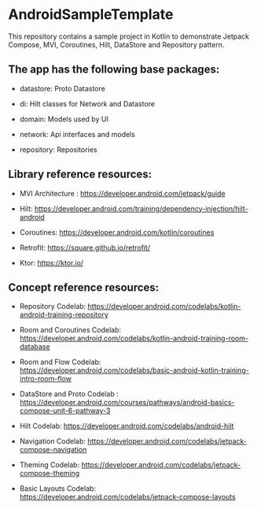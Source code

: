 # AndroidSampleTemplate
This repository contains a sample project in Kotlin to demonstrate Jetpack Compose, MVI, Coroutines, Hilt, DataStore and Repository pattern.

## The app has the following base packages:

- datastore: Proto Datastore

- di: Hilt classes for Network and Datastore

- domain: Models used by UI

- network: Api interfaces and models

- repository: Repositories

## Library reference resources:

- MVI Architecture : https://developer.android.com/jetpack/guide

- Hilt: https://developer.android.com/training/dependency-injection/hilt-android

- Coroutines: https://developer.android.com/kotlin/coroutines

- Retrofit: https://square.github.io/retrofit/

- Ktor: https://ktor.io/

## Concept reference resources:

- Repository Codelab: https://developer.android.com/codelabs/kotlin-android-training-repository

- Room and Coroutines Codelab: https://developer.android.com/codelabs/kotlin-android-training-room-database

- Room and Flow Codelab: https://developer.android.com/codelabs/basic-android-kotlin-training-intro-room-flow

- DataStore and Proto Codelab : https://developer.android.com/courses/pathways/android-basics-compose-unit-6-pathway-3

- Hilt Codelab: https://developer.android.com/codelabs/android-hilt

- Navigation Codelab: https://developer.android.com/codelabs/jetpack-compose-navigation

- Theming Codelab: https://developer.android.com/codelabs/jetpack-compose-theming

- Basic Layouts Codelab: https://developer.android.com/codelabs/jetpack-compose-layouts
